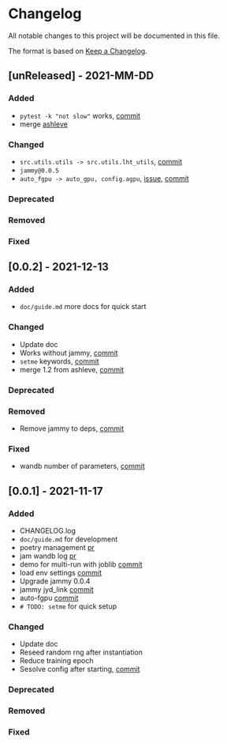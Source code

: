 # Changelog

All notable changes to this project will be documented in this file.

The format is based on [Keep a Changelog](http://keepachangelog.com/en/1.0.0/).


## [unReleased] - 2021-MM-DD

### Added

* `pytest -k "not slow"` works, [commit](https://github.com/qsh-zh/jam-lht/commit/4def8416ce68db89b2ec887c70cfca6478dfb372)
* merge [ashleve](https://github.com/ashleve/lightning-hydra-template/tree/8b62eef9d0d9c863e88c0992595688d6289d954f)


### Changed

* `src.utils.utils -> src.utils.lht_utils`, [commit](https://github.com/qsh-zh/jam-lht/commit/a5d02b7ff1c8ece38b16651dab525844018d2ea3)
* `jammy@0.0.5`
* `auto_fgpu -> auto_gpu, config.agpu`, [issue](https://github.com/qsh-zh/jam-lht/issues/5), [commit](https://github.com/qsh-zh/jam-lht/commit/9d53cbd9b5c9405379515935d932f06e44e5f4a0)

### Deprecated

### Removed

### Fixed


## [0.0.2] - 2021-12-13

### Added

* `doc/guide.md` more docs for quick start

### Changed

* Update doc
* Works without jammy, [commit](https://github.com/qsh-zh/jam-lht/commit/a2ef2824a2419c88d15af582d9113f438d4a154a)
* `setme` keywords, [commit](0b3212155d26aadf9bbd42c294309ef273db6e7c)
* merge 1.2 from ashleve, [commit](https://github.com/qsh-zh/jam-lht/commit/ee4294fe1dc2a7ef1c98ecef4982684de3cd1209)

### Deprecated

### Removed

* Remove jammy to deps, [commit](https://github.com/qsh-zh/jam-lht/commit/a2ef2824a2419c88d15af582d9113f438d4a154a)

### Fixed

* wandb number of parameters, [commit](https://github.com/qsh-zh/jam-lht/commit/fa29b658a91dc478692f3532d9f8b87ea3c119e8)

## [0.0.1] - 2021-11-17

### Added

* CHANGELOG.log
* `doc/guide.md` for development
* poetry management [pr](https://github.com/qshzh/lightning-hydra-template/pull/1)
* jam wandb log [pr](https://github.com/qshzh/lightning-hydra-template/pull/1)
* demo for multi-run with joblib [commit](https://github.com/qsh-zh/jam-lht/commit/870c040ff61fe9a184d7687c9e1d1bfa1c47775e)
* load env settings [commit](https://github.com/qsh-zh/jam-lht/commit/e3c1114464539124963dbee5c78e09184826ed0a)
* Upgrade jammy 0.0.4
* jammy jyd_link [commit](https://github.com/qsh-zh/jam-lht/commit/30565e042fc6cbb082f860a317823a7ab48677fb)
* auto-fgpu [commit](https://github.com/qsh-zh/jam-lht/commit/5ab06fbb221edd533c13d8e373911bfecc69b4ea)
* `# TODO: setme` for quick setup

### Changed

* Update doc
* Reseed random rng after instantiation
* Reduce training epoch
* Sesolve config after starting, [commit](https://github.com/qsh-zh/jam-lht/commit/64ae765eaa7c9630858878e63b2c1476ea0d3a11)

### Deprecated

### Removed

### Fixed
